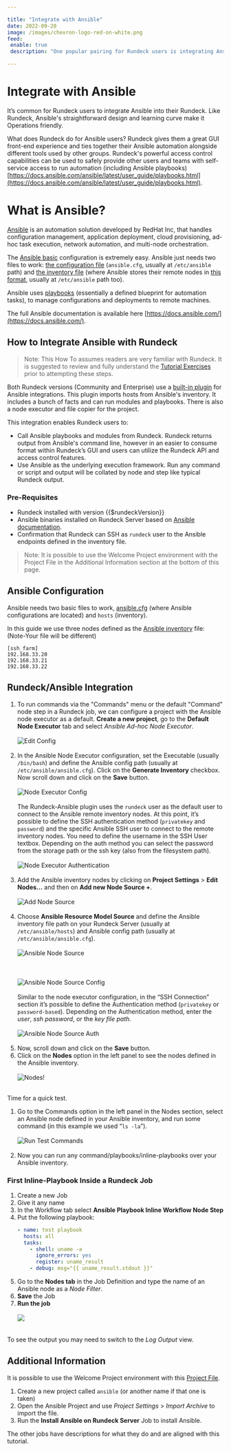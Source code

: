 ```yaml
---

title: "Integrate with Ansible"
date: 2022-09-20
image: /images/chevron-logo-red-on-white.png
feed:
 enable: true
 description: "One popular pairing for Rundeck users is integrating Ansible playbooks into Rundeck to orchestrate and schedule workflows across multiple tools. Like Rundeck, Ansible's straightforward design and learning curve make it Operations friendly. Learn how you can integrate Rundeck with Ansible. "

---
```


# Integrate with Ansible

It’s common for Rundeck users to integrate Ansible into their Rundeck. Like Rundeck, Ansible's straightforward design and learning curve make it Operations friendly.

What does Rundeck do for Ansible users? Rundeck gives them a great GUI front-end experience and ties together their Ansible automation alongside different tools used by other groups. Rundeck's powerful access control capabilities can be used to safely provide other users and teams with self-service access to run automation (including Ansible playbooks) [https://docs.ansible.com/ansible/latest/user_guide/playbooks.html](https://docs.ansible.com/ansible/latest/user_guide/playbooks.html).

# What is Ansible?

[Ansible](https://github.com/ansible/ansible) is an automation solution developed by RedHat Inc, that handles configuration management, application deployment, cloud provisioning, ad-hoc task execution, network automation, and multi-node orchestration.

The [Ansible basic](https://docs.ansible.com/ansible/latest/user_guide/intro_getting_started.html) configuration is extremely easy. Ansible just needs two files to work: [the configuration file](https://docs.ansible.com/ansible/latest/reference_appendices/config.html) (`ansible.cfg`, usually at `/etc/ansible` path) and [the inventory file](https://docs.ansible.com/ansible/latest/user_guide/intro_inventory.html)  (where Ansible stores their remote nodes in [this format](https://docs.ansible.com/ansible/2.3/intro_inventory.html), usually at `/etc/ansible` path too).

Ansible uses [playbooks](https://docs.ansible.com/ansible/latest/user_guide/playbooks.html) (essentially a defined blueprint for automation tasks), to manage configurations and deployments to remote machines.

The full Ansible documentation is available here [https://docs.ansible.com/](https://docs.ansible.com/).

## How to Integrate Ansible with Rundeck

> Note: This How To assumes readers are very familiar with Rundeck. It is suggested to review and fully understand the [Tutorial Exercises](/learning/tutorial/preparing.md) prior to attempting these steps.

Both Rundeck versions (Community and Enterprise) use a [built-in plugin](https://github.com/Batix/rundeck-ansible-plugin) for Ansible integrations. This plugin imports hosts from Ansible's inventory. It includes a bunch of facts and can run modules and playbooks. There is also a node executor and file copier for the project.

This integration enables Rundeck users to:

- Call Ansible playbooks and modules from Rundeck. Rundeck returns output from Ansible's command line, however in an easier to consume format within Rundeck’s GUI and users can utilize the Rundeck API and access control features.
- Use Ansible as the underlying execution framework. Run any command or script and output will be collated by node and step like typical Rundeck output.

### Pre-Requisites
- Rundeck installed with version {{$rundeckVersion}}
- Ansible binaries installed on Rundeck Server based on [Ansible documentation](https://docs.ansible.com/).
- Confirmation that Rundeck can SSH as `rundeck` user to the Ansible endpoints defined in the inventory file.

> Note: It is possible to use the Welcome Project environment with the Project File in the Additional Information section at the bottom of this page.

## Ansible Configuration

Ansible needs two basic files to work, [ansible.cfg](https://docs.ansible.com/ansible/latest/reference_appendices/config.html) (where Ansible configurations are located) and `hosts` (inventory).

In this guide we use three nodes defined as the [Ansible inventory](https://docs.ansible.com/ansible/latest/user_guide/intro_inventory.html) file: (Note-Your file will be different)

```
[ssh_farm]
192.168.33.20
192.168.33.21
192.168.33.22
```

## Rundeck/Ansible Integration

1. To run commands via the "Commands" menu or the default "Command" node step in a Rundeck job, we can configure a project with the Ansible node executor as a default. **Create a new project**, go to the **Default Node Executor** tab and select _Ansible Ad-hoc Node Executor_.
    <br><br>![ Edit Config ](@assets/img/howto-ansible-editconfig.png)<br><br>
1. In the Ansible Node Executor configuration, set the Executable (usually `/bin/bash`) and define the Ansible config path (usually at `/etc/ansible/ansible.cfg`). Click on the **Generate Inventory** checkbox. Now scroll down and click on the **Save** button.
    <br><br>![ Node Executor Config ](@assets/img/howto-ansible-defaultnodeexec.png)<br><br>
    The Rundeck-Ansible plugin uses the `rundeck` user as the default user to connect to the Ansible remote inventory nodes. At this point, it’s possible to define the SSH authentication method (`privatekey` and `password`) and the specific Ansible SSH user to connect to the remote inventory nodes. You need to define the username in the SSH User textbox. Depending on the auth method you can select the password from the storage path or the ssh key (also from the filesystem path).
    <br><br>![ Node Executor Authentication ](@assets/img/howto-ansible-nodeexecauth.png)<br><br>
1. Add the Ansible inventory nodes by clicking on **Project Settings** > **Edit Nodes...** and then on **Add new Node Source +**.
    <br><br>![ Add Node Source ](@assets/img/howto-ansible-addnodesource.png)<br><br>
1.  Choose **Ansible Resource Model Source** and define the Ansible inventory file path on your Rundeck Server (usually at `/etc/ansible/hosts`) and Ansible config path (usually at `/etc/ansible/ansible.cfg`).
    <br><br>![ Ansible Node Source ](@assets/img/howto-ansible-ansiblenodesource.png)<br><br>
    <br><br>![ Ansible Node Source Config ](@assets/img/howto-ansible-ansiblesourceconfig.png)<br><br>
    Similar to the node executor configuration, in the “SSH Connection” section it’s possible to define the Authentication method (`privatekey` or `password-based`). Depending on the Authentication method, enter the _user_, _ssh password_, or the _key file path_.
    <br><br>![ Ansible Node Source Auth ](@assets/img/howto-ansible-ansiblesourceauth.png)<br><br>
1. Now, scroll down and click on the **Save** button.
1. Click on the **Nodes** option in the left panel to see the nodes defined in the Ansible inventory.
    <br><br>![ Nodes! ](@assets/img/howto-ansible-nodes.png)<br><br>

Time for a quick test.

1. Go to the Commands option in the left panel in the Nodes section, select an Ansible node defined in your Ansible inventory, and run some command (in this example we used “`ls -la`”).
    <br><br>![ Run Test Commands ](@assets/img/howto-ansible-runcommand.png)<br><br>
1. Now you can run any command/playbooks/inline-playbooks over your Ansible inventory.

### First Inline-Playbook Inside a Rundeck Job
1. Create a new Job
1. Give it any name
1. In the Workflow tab select **Ansible Playbook Inline Workflow Node Step**
1. Put the following playbook:
    ``` yaml
    - name: test playbook
      hosts: all
      tasks:
        - shell: uname -a
          ignore_errors: yes
          register: uname_result
        - debug: msg="{{ uname_result.stdout }}"
    ```
1. Go to the **Nodes tab** in the Job Definition and type the name of an Ansible node as a _Node Filter_.
1. **Save** the Job
1. **Run the job**
    <br><br>![  ](@assets/img/howto-ansible-joboutput.png)<br><br>

To see the output you may need to switch to the _Log Output_ view.

## Additional Information

It is possible to use the Welcome Project environment with this [Project File](https://github.com/rundeckpro/welcome-project/raw/main/supplements/ansible.rdproject.jar).

1. Create a new project called `ansible` (or another name if that one is taken)
1. Open the Ansible Project and use _Project Settings_ > _Import Archive_ to import the file.
1. Run the **Install Ansible on Rundeck Server** Job to install Ansible.

The other jobs have descriptions for what they do and are aligned with this tutorial.
